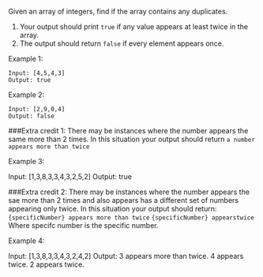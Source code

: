 Given an array of integers, find if the array contains any duplicates.

 1. Your output should print `true` if any value appears at least twice in the array.
 2. The output should return `false` if every element appears once.

 Example 1:

    Input: [4,5,4,3]
    Output: true

 Example 2:

    Input: [2,9,0,4]
    Output: false

###Extra credit 1:
    There may be instances where the number appears the same more than 2 times. In this situation your output should return `a number appears more than twice`

Example 3:

Input: [1,3,8,3,3,4,3,2,5,2]
Output: true

###Extra credit 2:
    There may be instances where the number appears the sae more than 2 times and also appears has a different set of numbers appearing only twice. In this situation your output should return:
    `{specificNumber} appears more than twice`
    `{specificNumber} appearstwice`
Where specifc number is the specific number.

Example 4:

Input: [1,3,8,3,3,4,3,2,4,2]
Output:
    3 appears more than twice.
    4 appears twice.
    2 appears twice.
